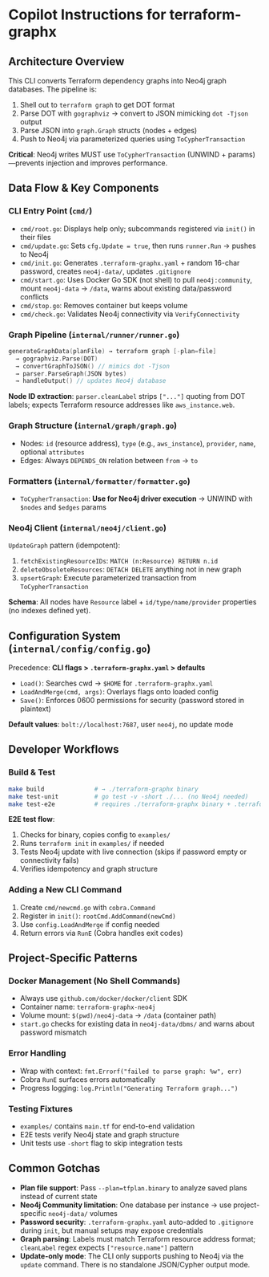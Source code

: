 # Copilot Instructions for terraform-graphx

## Architecture Overview
This CLI converts Terraform dependency graphs into Neo4j graph databases. The pipeline is:
1. Shell out to `terraform graph` to get DOT format
2. Parse DOT with `gographviz` → convert to JSON mimicking `dot -Tjson` output
3. Parse JSON into `graph.Graph` structs (nodes + edges)
4. Push to Neo4j via parameterized queries using `ToCypherTransaction`

**Critical**: Neo4j writes MUST use `ToCypherTransaction` (UNWIND + params)—prevents injection and improves performance.

## Data Flow & Key Components

### CLI Entry Point (`cmd/`)
- `cmd/root.go`: Displays help only; subcommands registered via `init()` in their files
- `cmd/update.go`: Sets `cfg.Update = true`, then runs `runner.Run` → pushes to Neo4j
- `cmd/init.go`: Generates `.terraform-graphx.yaml` + random 16-char password, creates `neo4j-data/`, updates `.gitignore`
- `cmd/start.go`: Uses Docker Go SDK (not shell) to pull `neo4j:community`, mount `neo4j-data` → `/data`, warns about existing data/password conflicts
- `cmd/stop.go`: Removes container but keeps volume
- `cmd/check.go`: Validates Neo4j connectivity via `VerifyConnectivity`

### Graph Pipeline (`internal/runner/runner.go`)
```go
generateGraphData(planFile) → terraform graph [-plan=file] 
  → gographviz.Parse(DOT) 
  → convertGraphToJSON() // mimics dot -Tjson
  → parser.ParseGraph(JSON bytes)
  → handleOutput() // updates Neo4j database
```

**Node ID extraction**: `parser.cleanLabel` strips `["..."]` quoting from DOT labels; expects Terraform resource addresses like `aws_instance.web`.

### Graph Structure (`internal/graph/graph.go`)
- Nodes: `id` (resource address), `type` (e.g., `aws_instance`), `provider`, `name`, optional `attributes`
- Edges: Always `DEPENDS_ON` relation between `from` → `to`

### Formatters (`internal/formatter/formatter.go`)
- `ToCypherTransaction`: **Use for Neo4j driver execution** → UNWIND with `$nodes` and `$edges` params

### Neo4j Client (`internal/neo4j/client.go`)
`UpdateGraph` pattern (idempotent):
1. `fetchExistingResourceIDs`: `MATCH (n:Resource) RETURN n.id`
2. `deleteObsoleteResources`: `DETACH DELETE` anything not in new graph
3. `upsertGraph`: Execute parameterized transaction from `ToCypherTransaction`

**Schema**: All nodes have `Resource` label + `id/type/name/provider` properties (no indexes defined yet).

## Configuration System (`internal/config/config.go`)
Precedence: **CLI flags > `.terraform-graphx.yaml` > defaults**
- `Load()`: Searches cwd → `$HOME` for `.terraform-graphx.yaml`
- `LoadAndMerge(cmd, args)`: Overlays flags onto loaded config
- `Save()`: Enforces 0600 permissions for security (password stored in plaintext)

**Default values**: `bolt://localhost:7687`, user `neo4j`, no update mode

## Developer Workflows

### Build & Test
```bash
make build              # → ./terraform-graphx binary
make test-unit          # go test -v -short ./... (no Neo4j needed)
make test-e2e           # requires ./terraform-graphx binary + .terraform-graphx.yaml + Terraform CLI
```

**E2E test flow**:
1. Checks for binary, copies config to `examples/`
2. Runs `terraform init` in `examples/` if needed
3. Tests Neo4j update with live connection (skips if password empty or connectivity fails)
4. Verifies idempotency and graph structure

### Adding a New CLI Command
1. Create `cmd/newcmd.go` with `cobra.Command`
2. Register in `init()`: `rootCmd.AddCommand(newCmd)`
3. Use `config.LoadAndMerge` if config needed
4. Return errors via `RunE` (Cobra handles exit codes)

## Project-Specific Patterns

### Docker Management (No Shell Commands)
- Always use `github.com/docker/docker/client` SDK
- Container name: `terraform-graphx-neo4j`
- Volume mount: `$(pwd)/neo4j-data` → `/data` (container path)
- `start.go` checks for existing data in `neo4j-data/dbms/` and warns about password mismatch

### Error Handling
- Wrap with context: `fmt.Errorf("failed to parse graph: %w", err)`
- Cobra `RunE` surfaces errors automatically
- Progress logging: `log.Println("Generating Terraform graph...")`

### Testing Fixtures
- `examples/` contains `main.tf` for end-to-end validation
- E2E tests verify Neo4j state and graph structure
- Unit tests use `-short` flag to skip integration tests

## Common Gotchas
- **Plan file support**: Pass `--plan=tfplan.binary` to analyze saved plans instead of current state
- **Neo4j Community limitation**: One database per instance → use project-specific `neo4j-data/` volumes
- **Password security**: `.terraform-graphx.yaml` auto-added to `.gitignore` during `init`, but manual setups may expose credentials
- **Graph parsing**: Labels must match Terraform resource address format; `cleanLabel` regex expects `["resource.name"]` pattern
- **Update-only mode**: The CLI only supports pushing to Neo4j via the `update` command. There is no standalone JSON/Cypher output mode.
